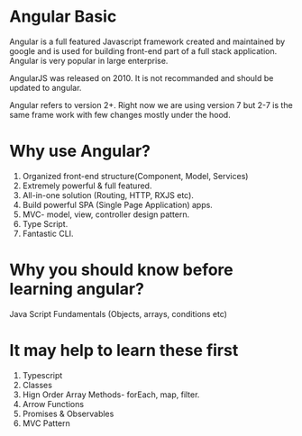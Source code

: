 
# Angular Basic

Angular is a full featured Javascript framework created and maintained by google and is used for building front-end part of a full stack application. Angular is very popular in large enterprise.

AngularJS was released on 2010. It is not recommanded and should be updated to angular.

Angular refers to version 2+. Right now we are using version 7 but 2-7 is the same frame work with few changes mostly under the hood.

# Why use Angular?

1) Organized front-end structure(Component, Model, Services)
2) Extremely powerful & full featured.
3) All-in-one solution (Routing, HTTP, RXJS etc).
4) Build powerful SPA (Single Page Application) apps.
5) MVC- model, view, controller design pattern.
6) Type Script. 
7) Fantastic CLI.

# Why you should know before learning angular?

Java Script Fundamentals (Objects, arrays, conditions etc)

# It may help to learn these first

1) Typescript
2) Classes
3) Hign Order Array Methods- forEach, map, filter.
4) Arrow Functions
5) Promises & Observables
6) MVC Pattern
